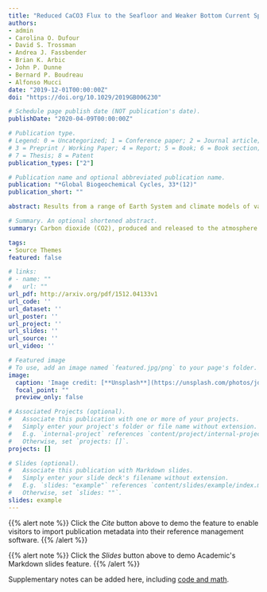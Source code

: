 ```yaml
---
title: "Reduced CaCO3 Flux to the Seafloor and Weaker Bottom Current Speeds Curtail Benthic CaCO3 Dissolution Over the 21st Century"
authors:
- admin
- Carolina O. Dufour
- David S. Trossman
- Andrea J. Fassbender
- Brian K. Arbic
- John P. Dunne
- Bernard P. Boudreau
- Alfonso Mucci
date: "2019-12-01T00:00:00Z"
doi: "https://doi.org/10.1029/2019GB006230"

# Schedule page publish date (NOT publication's date).
publishDate: "2020-04-09T00:00:00Z"

# Publication type.
# Legend: 0 = Uncategorized; 1 = Conference paper; 2 = Journal article;
# 3 = Preprint / Working Paper; 4 = Report; 5 = Book; 6 = Book section;
# 7 = Thesis; 8 = Patent
publication_types: ["2"]

# Publication name and optional abbreviated publication name.
publication: "*Global Biogeochemical Cycles, 33*(12)"
publication_short: ""

abstract: Results from a range of Earth System and climate models of various resolution run under high-CO2 emission scenarios challenge the paradigm that seafloor CaCO3 dissolution will grow in extent and intensify as ocean acidification develops over the next century. Under the business as usual, RCP8.5 scenario, CaCO3 dissolution increases in some areas of the deep ocean, such as the eastern central Pacific Ocean, but is projected to decrease in the Northern Pacific and abyssal Atlantic Ocean by the year 2100. The flux of CaCO3 to the seafloor and bottom-current speeds, both of which are expected to decrease globally through the 21st century, govern changes in benthic CaCO3 dissolution rates over 53% and 31% of the dissolving seafloor, respectively. Below the calcite compensation depth, a reduced CaCO3 flux to the CaCO3-free seabed modulates the amount of CaCO3 material dissolved at the sediment-water interface. Slower bottom-water circulation leads to thicker diffusive boundary layers above the sediment bed and a consequent stronger transport barrier to CaCO3 dissolution. While all investigated models predict a weakening of bottom current speeds over most of the seafloor by the end of the 21st century, strong discrepancies exist in the magnitude of the predicted speeds. Overall, the poor performance of most models in reproducing modern bottom-water velocities and CaCO3 rain rates coupled with the existence of large disparities in predicted bottom-water chemistry across models hampers our ability to robustly estimate the magnitude and temporal evolution of anthropogenic CaCO3 dissolution rates and the associated anthropogenic CO2 neutralization.

# Summary. An optional shortened abstract.
summary: Carbon dioxide (CO2), produced and released to the atmosphere by human activities, has been accumulating in the oceans for two centuries and will continue to do so well beyond the end of this century if emissions are not curbed. One direct consequence of CO2 buildup in the ocean is the acidification of seawater. Calcite, a mineral secreted by many organisms living in the surface ocean to produce their shells and skeletons, covers a large part of the seafloor and acts as a natural antacid, neutralizing this excess CO2. Model projections for the 21st century, under a business as usual scenario, reveal that seawater will become more corrosive to this mineral, but calcite dissolution at the seafloor will only increase slightly due to reductions in bottom-current speeds and in the amount of calcite particles delivered to the seafloor over that period. These results indicate that the neutralization of human-made CO2 by calcite dissolution at the seafloor may take longer than previously anticipated.

tags:
- Source Themes
featured: false

# links:
# - name: ""
#   url: ""
url_pdf: http://arxiv.org/pdf/1512.04133v1
url_code: ''
url_dataset: ''
url_poster: ''
url_project: ''
url_slides: ''
url_source: ''
url_video: ''

# Featured image
# To use, add an image named `featured.jpg/png` to your page's folder. 
image:
  caption: 'Image credit: [**Unsplash**](https://unsplash.com/photos/jdD8gXaTZsc)'
  focal_point: ""
  preview_only: false

# Associated Projects (optional).
#   Associate this publication with one or more of your projects.
#   Simply enter your project's folder or file name without extension.
#   E.g. `internal-project` references `content/project/internal-project/index.md`.
#   Otherwise, set `projects: []`.
projects: []

# Slides (optional).
#   Associate this publication with Markdown slides.
#   Simply enter your slide deck's filename without extension.
#   E.g. `slides: "example"` references `content/slides/example/index.md`.
#   Otherwise, set `slides: ""`.
slides: example
---
```


{{% alert note %}}
Click the *Cite* button above to demo the feature to enable visitors to import publication metadata into their reference management software.
{{% /alert %}}

{{% alert note %}}
Click the *Slides* button above to demo Academic's Markdown slides feature.
{{% /alert %}}

Supplementary notes can be added here, including [code and math](https://sourcethemes.com/academic/docs/writing-markdown-latex/).
